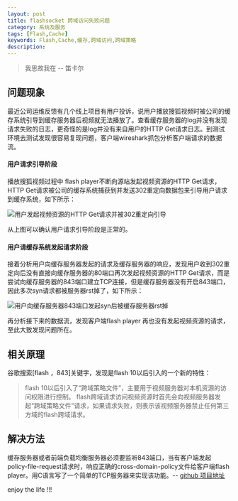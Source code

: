 ```yaml
---
layout: post
title: flashsocket 跨域访问失败问题
category: 系统及服务
tags: [Flash,Cache]
keywords: Flash,Cache,缓存,跨域访问,跨域策略
description: 
---
```


> 我思故我在 -- 笛卡尔

## 问题现象
最近公司运维反馈有几个线上项目有用户投诉，说用户播放搜狐视频时被公司的缓存系统引导到缓存服务器后视频就无法播放了。查看缓存服务器的log并没有发现请求失败的日志，更奇怪的是log并没有来自用户的HTTP Get请求日志。到测试环境去测试发现很容易复现问题，客户端wireshark抓包分析客户端请求的数据流。

#### 用户请求引导阶段
播放搜狐视频过程中 flash player不断向源站发起视频资源的HTTP Get请求，HTTP Get请求被公司的缓存系统捕获到并发送302重定向数据包来引导用户请求到缓存系统，如下所示：

![用户发起视频资源的HTTP Get请求并被302重定向引导](http://7u2rbh.com1.z0.glb.clouddn.com/302redirect.jpg)

从上图可以确认用户请求引导阶段是正常的。

#### 用户请缓存系统发起请求阶段
接着分析用户向缓存服务器发起的请求及缓存服务器的响应，发现用户收到302重定向后没有直接向缓存服务器的80端口再次发起视频资源的HTTP Get请求，而是尝试向缓存服务器的843端口建立TCP连接，但是缓存服务器没有开启843端口，因此多次syn请求都被服务器rst掉了，如下所示：

![用户向缓存服务器843端口发起syn后被缓存服务器rst掉](http://7u2rbh.com1.z0.glb.clouddn.com/syn-rst.png)

再分析接下来的数据流，发现客户端flash player 再也没有发起视频资源的请求，至此大致发现问题所在。

## 相关原理
谷歌搜索[flash ，843]关键字，发现是flash 10以后引入的一个新的特性：

> flash 10以后引入了“跨域策略文件”，主要用于视频服务器对本机资源的访问权限进行控制。 flash跨域请求访问视频资源时首先会向视频服务器发起“跨域策略文件”请求，如果请求失败，则表示该视频服务器禁止任何第三方域的flash跨域请求。

## 解决方法
缓存服务器或者前端负载均衡服务器必须要监听843端口，当有客户端发起policy-file-request请求时，响应正确的cross-domain-policy文件给客户端flash player。用C语言写了一个简单的TCP服务器来实现该功能。-- [github 项目地址](https://github.com/deeper-think/flash-policy-serv)

enjoy the life !!!
